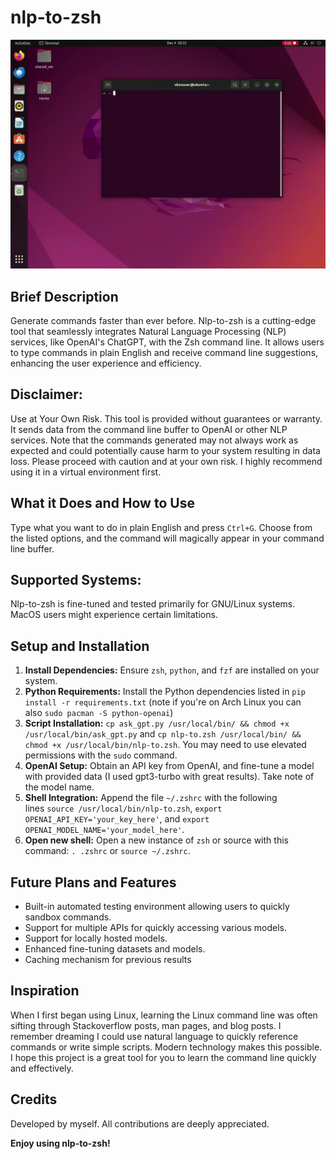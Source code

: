 # nlp-to-zsh

![GIF of usage](screenshots/this.gif)

## Brief Description
Generate commands faster than ever before. Nlp-to-zsh is a cutting-edge tool that seamlessly integrates Natural Language Processing (NLP) services, like OpenAI's ChatGPT, with the Zsh command line. It allows users to type commands in plain English and receive command line suggestions, enhancing the user experience and efficiency.

## Disclaimer:
Use at Your Own Risk. This tool is provided without guarantees or warranty. It sends data from the command line buffer to OpenAI or other NLP services. Note that the commands generated may not always work as expected and could potentially cause harm to your system resulting in data loss. Please proceed with caution and at your own risk. I highly recommend using it in a virtual environment first.

## What it Does and How to Use
Type what you want to do in plain English and press `Ctrl+G`. Choose from the listed options, and the command will magically appear in your command line buffer.

## Supported Systems: 
Nlp-to-zsh is fine-tuned and tested primarily for GNU/Linux systems. MacOS users might experience certain limitations.

## Setup and Installation
 1. **Install Dependencies:** Ensure `zsh`, `python`, and `fzf` are installed on your system.
 2. **Python Requirements:** Install the Python dependencies listed in `pip install -r requirements.txt` (note if you're on Arch Linux you can also `sudo pacman -S python-openai`)
 3. **Script Installation:** `cp ask_gpt.py /usr/local/bin/ && chmod +x /usr/local/bin/ask_gpt.py` and `cp nlp-to.zsh /usr/local/bin/ && chmod +x /usr/local/bin/nlp-to.zsh`. You may need to use elevated permissions with the `sudo` command.
 4. **OpenAI Setup:** Obtain an API key from OpenAI, and fine-tune a model with provided data (I used gpt3-turbo with great results). Take note of the model name.
 5. **Shell Integration:** Append the file `~/.zshrc` with the following lines `source /usr/local/bin/nlp-to.zsh`, `export OPENAI_API_KEY='your_key_here'`, and `export OPENAI_MODEL_NAME='your_model_here'`.
 6. **Open new shell:** Open a new instance of `zsh` or source with this command: `. .zshrc` or `source ~/.zshrc`.

## Future Plans and Features
 - Built-in automated testing environment allowing users to quickly sandbox commands.
 - Support for multiple APIs for quickly accessing various models.
 - Support for locally hosted models.
 - Enhanced fine-tuning datasets and models.
 - Caching mechanism for previous results

## Inspiration
When I first began using Linux, learning the Linux command line was often sifting through Stackoverflow posts, man pages, and blog posts. I remember dreaming I could use natural language to quickly reference commands or write simple scripts. Modern technology makes this possible. I hope this project is a great tool for you to learn the command line quickly and effectively. 

## Credits
Developed by myself. All contributions are deeply appreciated.

**Enjoy using nlp-to-zsh!**
